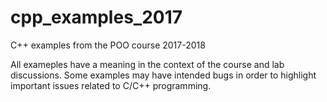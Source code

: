 # cpp_examples_2017
C++ examples from the POO course 2017-2018

All exameples have a meaning in the context of the course and lab discussions. Some examples may have intended bugs in order to highlight important issues related to C/C++ programming.
